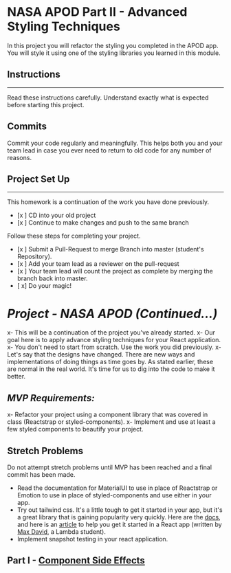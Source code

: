
# NASA APOD Part II - Advanced Styling Techniques
In this project you will refactor the styling you completed in the APOD app. You will style it using one of the styling libraries you learned in this module.

## Instructions

---

Read these instructions carefully. Understand exactly what is expected before starting this project.

## Commits

Commit your code regularly and meaningfully. This helps both you and your team lead in case you ever need to return to old code for any number of reasons.


## Project Set Up

---

This homework is a continuation of the work you have done previously.

- [x ] CD into your old project
- [x ] Continue to make changes and push to the same branch


Follow these steps for completing your project.

- [x ] Submit a Pull-Request to merge Branch into master (student's Repository).
- [x ] Add your team lead as a reviewer on the pull-request
- [x ] Your team lead will count the project as complete by merging the branch back into master.
- [ x] Do your magic!

# _Project - NASA APOD (Continued...)_

x- This will be a continuation of the project you've already started.
x- Our goal here is to apply advance styling techniques for your React application.
x- You don't need to start from scratch. Use the work you did previously.
x- Let's say that the designs have changed. There are new ways and implementations of doing things as time goes by. As stated earlier, these are normal in the real world. It's time for us to dig into the code to make it better.


## _MVP Requirements:_

x- Refactor your project using a component library that was covered in class (Reactstrap or styled-components).
x- Implement and use at least a few styled components to beautify your project.


## Stretch Problems

Do not attempt stretch problems until MVP has been reached and a final commit has been made.

- Read the documentation for MaterialUI to use in place of Reactstrap or Emotion to use in place of styled-components and use either in your app.
- Try out tailwind css. It's a little tough to get it started in your app, but it's a great library that is gaining popularity very quickly. Here are the [docs](https://tailwindcss.com/), and here is an [article](https://medium.com/@pipecork/using-tailwind-in-react-quickstart-4b06c10317b5) to help you get it started in a React app (written by [Max David](https://medium.com/@pipecork), a Lambda student).
- Implement snapshot testing in your react application.
 
## Part I - [Component Side Effects](README.md)
